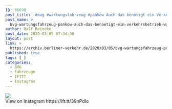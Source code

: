 ```yaml
---
ID: 96698
post_title: '#bvg #wartungsfahrzeug #pankow Auch das benötigt ein Verkehrsbetrieb: Wartungsfahrzeuge für die Infrastruktur.'
post_name: >
  bvg-wartungsfahrzeug-pankow-auch-das-benoetigt-ein-verkehrsbetrieb-wartungsfahrzeuge-fuer-die-infrastruktur
author: Ralf Reineke
post_date: 2020-03-05 07:34:30
layout: post
link: >
  https://archiv.berliner-verkehr.de/2020/03/05/bvg-wartungsfahrzeug-pankow-auch-das-benoetigt-ein-verkehrsbetrieb-wartungsfahrzeuge-fuer-die-infrastruktur/
published: true
tags: [ ]
categories:
  - BVG
  - Fahrzeuge
  - IFTTT
  - Instagram
---
```

<div><img src='https://scontent.cdninstagram.com/v/t51.2885-15/sh0.08/e35/s640x640/87694530_211196909937271_2239150560887950435_n.jpg?_nc_ht=scontent.cdninstagram.com&_nc_ohc=j5TjzEM4gpsAX_WjqGR&oh=a7211ca4b998e35b3c035237def76c1b&oe=5E94070B' style='max-width:600px;' /><br/><div>View on Instagram https://ift.tt/39nPdIo</div></div>